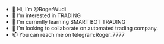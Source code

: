 - 👋 Hi, I’m @RogerWudi
- 👀 I’m interested in TRADING
- 🌱 I’m currently learning SMART BOT TRADING
- 💞️ I’m looking to collaborate on automated trading company.
- 📫 You can reach me on telegram:Roger_7777

<!---
RogerWudi/RogerWudi is a ✨ special ✨ repository because its `README.md` (this file) appears on your GitHub profile.
You can click the Preview link to take a look at your changes.
--->

